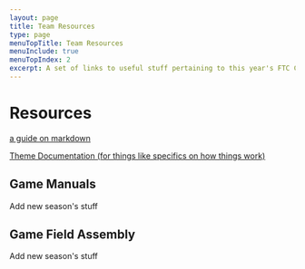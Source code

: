 ```yaml
---
layout: page
title: Team Resources
type: page
menuTopTitle: Team Resources
menuInclude: true
menuTopIndex: 2
excerpt: A set of links to useful stuff pertaining to this year's FTC Challenge.
---
```

Resources
=========

[a guide on markdown](/pages/how-to-use-markdown.html)

[Theme Documentation (for things like specifics on how things work)](https://balancingrock.github.io/classic-jekyll-theme/)

**Game Manuals**
----------------
Add new season's stuff

**Game Field Assembly**
-----------------------

Add new season's stuff
